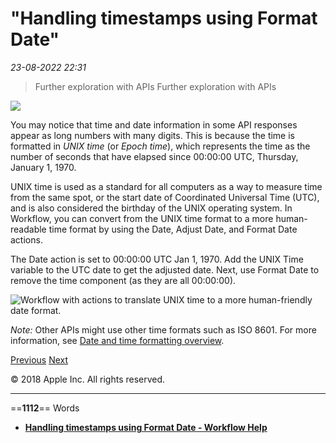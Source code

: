 # "Handling timestamps using Format Date"

*23-08-2022 22:31* 

> Further exploration with APIs
Further exploration with APIs

![](https://help.apple.com/workflow/en.lproj/GlobalArt/AppIconDefault_Workflow.png)

You may notice that time and date information in some API responses appear as long numbers with many digits. This is because the time is formatted in *UNIX time* (or *Epoch time*), which represents the time as the number of seconds that have elapsed since 00:00:00 UTC, Thursday, January 1, 1970.

UNIX time is used as a standard for all computers as a way to measure time from the same spot, or the start date of Coordinated Universal Time (UTC), and is also considered the birthday of the UNIX operating system. In Workflow, you can convert from the UNIX time format to a more human-readable time format by using the Date, Adjust Date, and Format Date actions.

The Date action is set to 00:00:00 UTC Jan 1, 1970. Add the UNIX Time variable to the UTC date to get the adjusted date. Next, use Format Date to remove the time component (as they are all 00:00:00).

![Workflow with actions to translate UNIX time to a more human-friendly date format.](https://help.apple.com/workflow/en.lproj/Art/S0258_DarkSkyExample13.png)

*Note:* Other APIs might use other time formats such as ISO 8601. For more information, see [Date and time formatting overview](https://help.apple.com/workflow/#/apd71b0ac246).

[Previous](https://help.apple.com/workflow/#/apd891a6c84e) [Next](https://help.apple.com/workflow/#/apd43b69f337)

© 2018 Apple Inc. All rights reserved.
***

==**1112**== Words

- **[Handling timestamps using Format Date - Workflow Help](https://help.apple.com/workflow/#/apdfb33b0e17)**